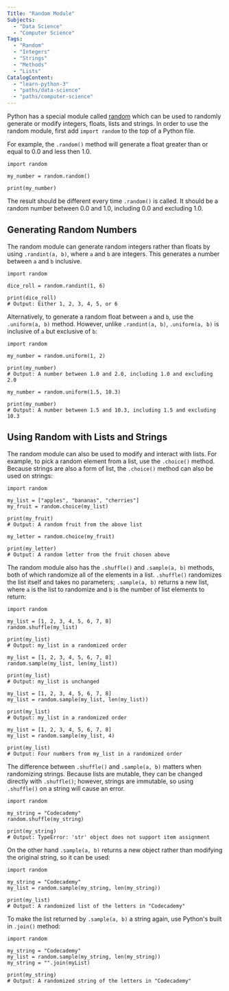 ```yaml
---
Title: "Random Module" 
Subjects:
  - "Data Science"
  - "Computer Science"
Tags: 
  - "Random"
  - "Integers"
  - "Strings"
  - "Methods"
  - "Lists"
CatalogContent: 
  - "learn-python-3"
  - "paths/data-science"
  - "paths/computer-science"
---
```


Python has a special module called [random](https://docs.python.org/3/library/random.html) which can be used to randomly generate or modify integers, floats, lists and strings. In order to use the random module, first add `import random` to the top of a Python file.

For example, the `.random()` method will generate a float greater than or equal to 0.0 and less then 1.0.

```codebyte/py
import random

my_number = random.random()

print(my_number)
```

The result should be different every time `.random()` is called. It should be a random number between 0.0 and 1.0, including 0.0 and excluding 1.0.

## Generating Random Numbers

The random module can generate random integers rather than floats by using `.randint(a, b)`, where `a` and `b` are integers. This generates a number between `a` and `b` inclusive.

```codebyte/py
import random

dice_roll = random.randint(1, 6)

print(dice_roll)
# Output: Either 1, 2, 3, 4, 5, or 6
```

Alternatively, to generate a random float between `a` and `b`, use the `.uniform(a, b)` method. However, unlike `.randint(a, b)`, `.uniform(a, b)` is inclusive of `a` but exclusive of `b`:

```codebyte/py
import random

my_number = random.uniform(1, 2)

print(my_number)
# Output: A number between 1.0 and 2.0, including 1.0 and excluding 2.0 

my_number = random.uniform(1.5, 10.3)

print(my_number)
# Output: A number between 1.5 and 10.3, including 1.5 and excluding 10.3
```

## Using Random with Lists and Strings

The random module can also be used to modify and interact with lists. For example, to pick a random element from a list, use the `.choice()` method. Because strings are also a form of list, the `.choice()` method can also be used on strings:

```codebyte/py
import random

my_list = ["apples", "bananas", "cherries"]
my_fruit = random.choice(my_list)

print(my_fruit)
# Output: A random fruit from the above list

my_letter = random.choice(my_fruit)

print(my_letter)
# Output: A random letter from the fruit chosen above
```

The random module also has the `.shuffle()` and `.sample(a, b)` methods, both of which randomize all of the elements in a list. `.shuffle()` randomizes the list itself and takes no parameters; `.sample(a, b)` returns a new list, where `a` is the list to randomize and `b` is the number of list elements to return:

```codebyte/py
import random

my_list = [1, 2, 3, 4, 5, 6, 7, 8]
random.shuffle(my_list)

print(my_list)
# Output: my_list in a randomized order

my_list = [1, 2, 3, 4, 5, 6, 7, 8]
random.sample(my_list, len(my_list))

print(my_list)
# Output: my_list is unchanged

my_list = [1, 2, 3, 4, 5, 6, 7, 8]
my_list = random.sample(my_list, len(my_list))

print(my_list)
# Output: my_list in a randomized order

my_list = [1, 2, 3, 4, 5, 6, 7, 8]
my_list = random.sample(my_list, 4)

print(my_list)
# Output: Four numbers from my_list in a randomized order
```

The difference between `.shuffle()` and `.sample(a, b)` matters when randomizing strings. Because lists are mutable, they can be changed directly with `.shuffle()`; however, strings are immutable, so using `.shuffle()` on a string will cause an error.

```codebyte/py
import random

my_string = "Codecademy"
random.shuffle(my_string)

print(my_string)
# Output: TypeError: 'str' object does not support item assignment
```

On the other hand `.sample(a, b)` returns a new object rather than modifying the original string, so it can be used: 

```codebyte/py
import random

my_string = "Codecademy"
my_list = random.sample(my_string, len(my_string))

print(my_list)
# Output: A randomized list of the letters in "Codecademy"
```

To make the list returned by `.sample(a, b)` a string again, use Python's built in `.join()` method:

```codebyte/py
import random

my_string = "Codecademy"
my_list = random.sample(my_string, len(my_string))
my_string = "".join(myList)

print(my_string)
# Output: A randomized string of the letters in "Codecademy"
```
